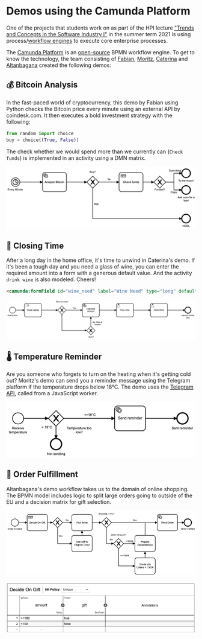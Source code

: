 # Demos using the Camunda Platform

One of the projects that students work on as part of the HPI lecture ["Trends and Concepts in the Software Industry I"](https://hpi.de/plattner/teaching/summer-term-2021/trends-and-concepts-in-the-software-industry-i.html) in the summer term 2021 is using process/[workflow engines](https://en.wikipedia.org/wiki/Workflow_engine) to execute core enterprise processes.

The [Camunda Platform](https://camunda.com/products/camunda-platform/) is an [open-source](https://github.com/camunda/camunda-bpm-platform) BPMN workflow engine.
To get to know the technology, the team consisting of [Fabian](https://github.com/fabianhe), [Moritz](https://github.com/manner), [Caterina](https://github.com/caterinamandel98) and [Altanbagana](https://github.com/Altanbagana92) created the following demos:

## 💰 Bitcoin Analysis

In the fast-paced world of cryptocurrency, this demo by Fabian using Python checks the Bitcoin price every minute using an external API by coindesk.com. 
It then executes a bold investment strategy with the following:

```Python
from random import choice
buy = choice((True, False))
```

The check whether we would spend more than we currently can (`Check funds`) is implemented in an activity using a DMN matrix.

![BPMN diagram](bitcoin-analysis/analyze.png)

## 🍷 Closing Time

After a long day in the home office, it's time to unwind in Caterina's demo. If it's been a tough day and you need a glass of wine, you can enter the required amount into a form with a generous default value. And the activity `drink wine` is also modeled. Cheers!

```HTML
<camunda:formField id="wine_need" label="Wine Need" type="long" defaultValue="5" />
```

![BPMN diagram](closing-time/ClosingTimeDiagramm.png)

## 🌡 Temperature Reminder

Are you someone who forgets to turn on the heating when it's getting cold out? Moritz's demo can send you a reminder message using the Telegram platform if the temperature drops below 18°C. The demo uses the [Telegram API](https://github.com/yagop/node-telegram-bot-api), called from a JavaScript worker.

![BPMN diagram](temperature-reminder/temperature-reminder.png)

## 🛒 Order Fulfillment
Altanbagana's demo workflow takes us to the domain of online shopping. The BPMN model includes logic to split large orders going to outside of the EU and a decision matrix for gift selection.

![BPMN diagram](order-fulfillment/fulfillment.png)

![DMN](order-fulfillment/giftdecision.png)
